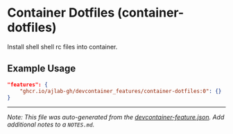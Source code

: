 
# Container Dotfiles (container-dotfiles)

Install shell shell rc files into container.

## Example Usage

```json
"features": {
    "ghcr.io/ajlab-gh/devcontainer_features/container-dotfiles:0": {}
}
```





---

_Note: This file was auto-generated from the [devcontainer-feature.json](https://github.com/ajlab-gh/devcontainer_features/blob/main/src/container-dotfiles/devcontainer-feature.json).  Add additional notes to a `NOTES.md`._
